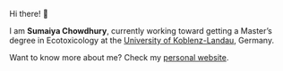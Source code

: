 Hi there! :wave:

I am **Sumaiya Chowdhury**, currently working toward getting a Master’s degree in Ecotoxicology at the [University of Koblenz-Landau](https://www.uni-koblenz-landau.de/de/landau), Germany. 

Want to know more about me? Check my [personal website](https://sumaiyaafra.github.io/).
